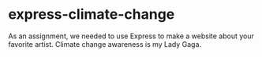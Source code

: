 # express-climate-change
As an assignment, we needed to use Express to make a website about your favorite artist. Climate change awareness is my Lady Gaga.
